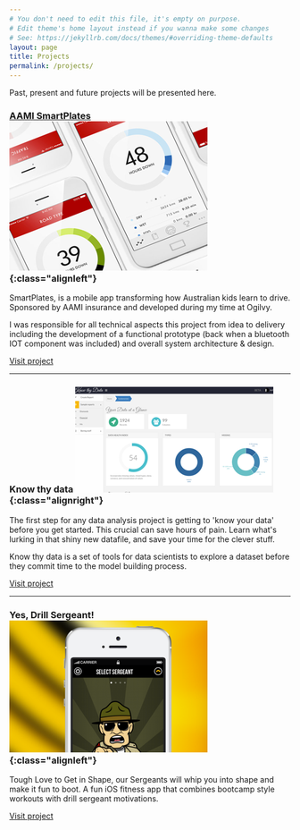 ```yaml
---
# You don't need to edit this file, it's empty on purpose.
# Edit theme's home layout instead if you wanna make some changes
# See: https://jekyllrb.com/docs/themes/#overriding-theme-defaults
layout: page
title: Projects
permalink: /projects/
---
```

Past, present and future projects will be presented here.

### [AAMI SmartPlates](http://aamismartplates.com.au) ![My wheels](/assets/img/posts/smartplates.png){:class="alignleft"}
SmartPlates, is a mobile app transforming how Australian kids learn to drive. Sponsored by AAMI insurance and developed during my time at Ogilvy.

I was responsible for all technical aspects this project from idea to delivery including the development of a functional prototype (back when a bluetooth IOT component was included) and overall system architecture & design.

[Visit project](http://aamismartplates.com.au)

* * *

### Know thy data ![Know thy data](/assets/img/posts/knowthydata.png){:class="alignright"}
The first step for any data analysis project is getting to 'know your data' before you get started. This crucial can save hours of pain. Learn what's lurking in that shiny new datafile, and save your time for the clever stuff.

Know thy data is a set of tools for data scientists to explore a dataset before they commit time to the model building process.

[Visit project](http://knowthydata.io)

* * *

### Yes, Drill Sergeant! ![Yes, Drill Sergeant!](/assets/img/posts/yesdrillsergeant.png){:class="alignleft"}
Tough Love to Get in Shape, our Sergeants will whip you into shape and make it fun to boot. A fun iOS fitness app that combines bootcamp style workouts with drill sergeant motivations.

[Visit project](http://yesdrillsergeant.com)
